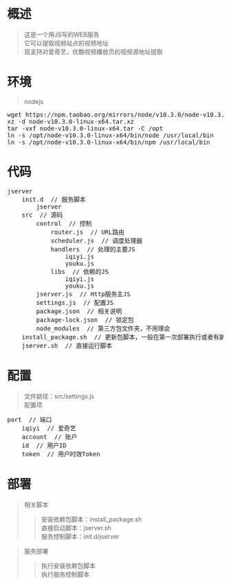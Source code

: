# 概述
> 这是一个用JS写的WEB服务   
> 它可以提取视频站点的视频地址   
> 现支持对爱奇艺，优酷视频播放页的视频源地址提取

# 环境
> nodejs
<pre>
wget https://npm.taobao.org/mirrors/node/v10.3.0/node-v10.3.0-linux-x64.tar.xz
xz -d node-v10.3.0-linux-x64.tar.xz
tar -vxf node-v10.3.0-linux-x64.tar -C /opt
ln -s /opt/node-v10.3.0-linux-x64/bin/node /usr/local/bin
ln -s /opt/node-v10.3.0-linux-x64/bin/npm /usr/local/bin
</pre>

# 代码
<pre>
jserver
	init.d  // 服务脚本
		jserver
	src  // 源码
		control  // 控制
			router.js  // URL路由
			scheduler.js  // 调度处理器
			handlers  // 处理的主要JS
				iqiyi.js
				youku.js
			libs  // 依赖的JS
				iqiyi.js
				youku.js
		jserver.js  // Http服务主JS
		settings.js  // 配置JS
		package.json  // 相关说明
		package-lock.json  // 锁定包
		node_modules  // 第三方包文件夹，不用理会
	install_package.sh  // 更新包脚本，一般在第一次部署执行或者有新包加入
	jserver.sh  // 直接运行脚本
</pre>

# 配置
> 文件路径：src/settings.js   
> 配置项
<pre>
port  // 端口
	iqiyi  // 爱奇艺
	account  // 账户  
	id  // 用户ID    
	token  // 用户时效Token
</pre>

# 部署

> 相关脚本   
>> 安装依赖包脚本：install_package.sh   
>> 直接启动脚本：jserver.sh   
>> 服务控制脚本：init.d/jserver   

> 服务部署
>> 执行安装依赖包脚本   
>> 执行服务控制脚本
